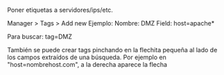 Poner etiquetas a servidores/ips/etc.

Manager > Tags > Add new
Ejemplo:
  Nombre: DMZ
  Field:  host=apache*

Para buscar:
tag=DMZ


También se puede crear tags pinchando en la flechita pequeña al lado de los campos extraídos de una búsqueda.
Por ejemplo en "host=nombrehost.com", a la derecha aparece la flecha
